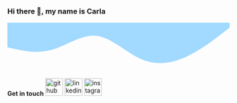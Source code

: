 
### Hi there 👋, my name is Carla
<svg xmlns="http://www.w3.org/2000/svg" viewBox="0 0 1440 320"><path fill="#a2d9ff" fill-opacity="1" d="M0,160L48,170.7C96,181,192,203,288,176C384,149,480,75,576,85.3C672,96,768,192,864,234.7C960,277,1056,267,1152,224C1248,181,1344,107,1392,69.3L1440,32L1440,0L1392,0C1344,0,1248,0,1152,0C1056,0,960,0,864,0C768,0,672,0,576,0C480,0,384,0,288,0C192,0,96,0,48,0L0,0Z"></path></svg>

**Get in touch**
[<img src='https://cdn.jsdelivr.net/npm/simple-icons@3.0.1/icons/github.svg' alt='github' height='40'>](https://github.com/carlatalamantes)  [<img src='https://cdn.jsdelivr.net/npm/simple-icons@3.0.1/icons/linkedin.svg' alt='linkedin' height='40'>](https://www.linkedin.com/in/https://www.linkedin.com/in/carlatalamantes//)  [<img src='https://cdn.jsdelivr.net/npm/simple-icons@3.0.1/icons/instagram.svg' alt='instagram' height='40'>](https://www.instagram.com/carlatalamantes/)  

